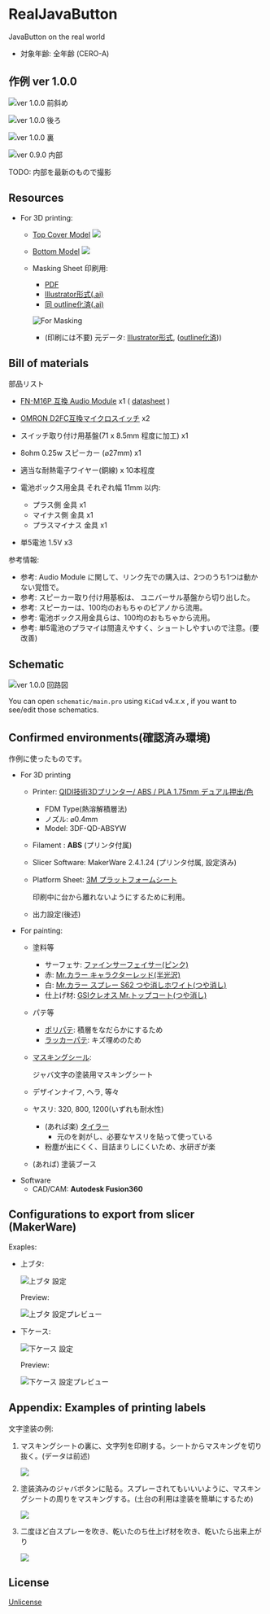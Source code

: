 # RealJavaButton

JavaButton on the real world

* 対象年齢: 全年齢 (CERO-A)

## 作例 ver 1.0.0

![ver 1.0.0 前斜め](./images/examples-ver1_0_0-00.jpg)

![ver 1.0.0 後ろ](./images/examples-ver1_0_0-01.jpg)

![ver 1.0.0 裏](./images/examples-ver1_0_0-02.jpg)

![ver 0.9.0 内部](./images/example-ver0_9_0-04.jpg)

TODO: 内部を最新のもので撮影

## Resources

* For 3D printing:
  * [Top Cover Model](http://a360.co/2t33CEH)
    ![](./images/model_top-cover.png)
  * [Bottom Model](http://a360.co/2umziJ7)
    ![](./images/model_bottom.png)
  * Masking Sheet 印刷用:
      * [PDF](./images/javabutton_label00_170x225mm.pdf)
      * [Illustrator形式(.ai)](./images/javabutton_label00_170x225mm.ai)
      * [同 outline化済(.ai)](./images/javabutton_label00_170x225mm(outline).ai)

    ![For Masking](./images/javabutton_label00_170x225mm_.png)

    * (印刷には不要) 元データ: 
    [Illustrator形式](./images/javabutton-string-only.ai), 
    ([outline化済](./images/javabutton-string-only(outline).ai)))

## Bill of materials

部品リスト

* [FN-M16P 互換 Audio Module](https://www.amazon.co.jp/dp/B01D1D0E7Q/) x1
  ( [datasheet](http://www.trainelectronics.com/Arduino/MP3Sound/TalkingTemperature/FN-M16P%20Embedded%20MP3%20Audio%20Module%20Datasheet.pdf) )

* [OMRON D2FC互換マイクロスイッチ](https://www.amazon.co.jp/dp/B00YM2Q178/) x2
* スイッチ取り付け用基盤(71 x 8.5mm 程度に加工) x1
* 8ohm 0.25w スピーカー (⌀27mm)  x1
* 適当な耐熱電子ワイヤー(銅線) x 10本程度
* 電池ボックス用金具 それぞれ幅 11mm 以内:
  * プラス側 金具 x1
  * マイナス側 金具 x1
  * プラスマイナス 金具 x1
* 単5電池 1.5V  x3

参考情報:

* 参考: Audio Module に関して、リンク先での購入は、2つのうち1つは動かない覚悟で。
* 参考: スピーカー取り付け用基板は、 ユニバーサル基盤から切り出した。
* 参考: スピーカーは、100均のおもちゃのピアノから流用。
* 参考: 電池ボックス用金具らは、100均のおもちゃから流用。
* 参考: 単5電池のプラマイは間違えやすく、ショートしやすいので注意。(要改善)

## Schematic

![ver 1.0.0 回路図](./images/schematic-ver1_0_0.png)

You can open `schematic/main.pro` using `KiCad` v4.x.x , if you want to see/edit those schematics.

## Confirmed environments(確認済み環境)

作例に使ったものです。

* For 3D printing
  * Printer: [QIDI技術3Dプリンター/ ABS / PLA 1.75mm デュアル押出/色](https://www.amazon.co.jp/dp/B01CRNV038/)
    * FDM Type(熱溶解積層法)
    * ノズル: ⌀0.4mm
    * Model: 3DF-QD-ABSYW
  * Filament : **ABS** (プリンタ付属)
  * Slicer Software: MakerWare 2.4.1.24 (プリンタ付属, 設定済み)
  * Platform Sheet: [3M プラットフォームシート](https://www.amazon.co.jp/dp/B01M11XI4Y)

      印刷中に台から離れないようにするために利用。
  * 出力設定(後述)
* For painting:
  * 塗料等
    * サーフェサ: [ファインサーフェイサー(ピンク)](https://www.amazon.co.jp/dp/B00BBPUKDA)
    * 赤: [Mr.カラー キャラクターレッド(半光沢)](https://www.amazon.co.jp/dp/B0049FD5CC)
    * 白: [Mr.カラー スプレー S62 つや消しホワイト(つや消し)](https://www.amazon.co.jp/dp/B0049FBLFU)
    * 仕上げ材: [GSIクレオス Mr.トップコート(つや消し)](https://www.amazon.co.jp/dp/B0000WS12C)
  * パテ等
    * [ポリパテ](https://www.amazon.co.jp/dp/B000BMX1BM): 積層をなだらかにするため
    * [ラッカーパテ](https://www.amazon.co.jp/dp/B000R9N5VU): キズ埋めのため
  * [マスキングシール](https://www.amazon.co.jp/dp/B004WBC07Y):

      ジャバ文字の塗装用マスキングシート
  * デザインナイフ, ヘラ, 等々
  * ヤスリ: 320, 800, 1200(いずれも耐水性)
    * (あれば楽) [タイラー](https://www.amazon.co.jp/dp/B0026O9H6G)
      * 元のを剥がし、必要なヤスリを貼って使っている
    * 粉塵が出にくく、目詰まりしにくいため、水研ぎが楽
  * (あれば) 塗装ブース
* Software
  * CAD/CAM: **Autodesk Fusion360**


## Configurations to export from slicer (MakerWare)

Exaples:

* 上ブタ:

  ![上ブタ 設定](./images/makerbot-export-config_top-cover.png)

  Preview:

  ![上ブタ 設定プレビュー](./images/makerbot-export-config_top-cover_preview.png)

* 下ケース:

  ![下ケース 設定](./images/makerbot-export-config_bottom.png)

  Preview:

  ![下ケース 設定プレビュー](./images/makerbot-export-config_bottom_preview.png)

## Appendix: Examples of printing labels

文字塗装の例:

1. マスキングシートの裏に、文字列を印刷する。シートからマスキングを切り抜く。(データは前述)

    ![](./images/examples-ver1_0_0-label00.jpg)

1. 塗装済みのジャバボタンに貼る。スプレーされてもいいいように、マスキングシートの周りをマスキングする。(土台の利用は塗装を簡単にするため)

    ![](./images/examples-ver1_0_0-label02.jpg)

1. 二度ほど白スプレーを吹き、乾いたのち仕上げ材を吹き、乾いたら出来上がり

    ![](./images/examples-ver1_0_0-label03.jpg)

## License

[Unlicense](./LICENSE)
